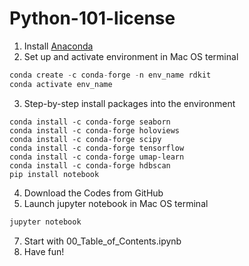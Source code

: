 # Python-101-license

1. Install [Anaconda](https://www.anaconda.com/products/distribution)
2. Set up and activate environment in Mac OS terminal 
```python
conda create -c conda-forge -n env_name rdkit
conda activate env_name
```
3. Step-by-step install packages into the environment
``` pythton
conda install -c conda-forge seaborn
conda install -c conda-forge holoviews
conda install -c conda-forge scipy
conda install -c conda-forge tensorflow
conda install -c conda-forge umap-learn
conda install -c conda-forge hdbscan
pip install notebook 
```
4. Download the Codes from GitHub
5. Launch jupyter notebook in Mac OS terminal
``` python 
jupyter notebook
```
7. Start with 00_Table_of_Contents.ipynb
8. Have fun!
